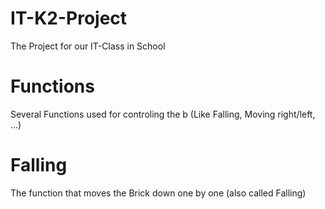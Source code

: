 # IT-K2-Project
The Project for our IT-Class in School

# Functions
Several Functions used for controling the b
  (Like Falling, Moving right/left, ...)

# Falling
The function that moves the Brick down one by one (also called Falling)

